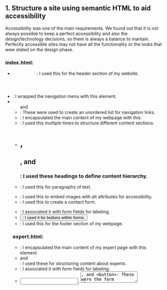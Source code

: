 ## 1. Structure a site using semantic HTML to aid accessibility
  Accessibility was one of the main requirements. We found out that it is not always possible to keep a perfect accessibility and also the design/technology decisions, so there is always a balance to mantain.
  Perfectly accessible sites may not have all the functionality or the looks that wew stated on the design phase.

### index.html:

* <header>: I used this for the header section of my website.
* <nav>: I wrapped the navigation menu with this element.
* <ul> and <li>: These were used to create an unordered list for navigation links.
* <main>: I encapsulated the main content of my webpage with this.
* <section>: I used this multiple times to structure different content sections.
* <h1>, <h2>, and <h3>: I used these headings to define content hierarchy.
* <p>: I used this for paragraphs of text.
* <img>: I used this to embed images with alt attributes for accessibility.
* <form>: I used this to create a contact form.
* <label>: I associated it with form fields for labeling.
* <button>: I used it for buttons within forms.
* <footer>: I used this for the footer section of my webpage.
  
### expert.html:

* <main>: I encapsulated the main content of my expert page with this element.
* <div> and <article>: I used these for structuring content about experts.
* <label>: I associated it with form fields for labeling.
* <input>, <textarea>, and <button>: These were the form elements I used for user interaction.
* <h2>: I used this for subheadings to organize content.
* <button>: I used it for navigation back to the expert list.
* <div>: I created a modal window for captcha with this element.
  

## 2. Ensure a web page is readable for screen readers

## 3. Ensure our UI has sufficient colour contrast so that everyone can perceive it comfortably

## 4. Use various tools to check that our website meets accessibility criteria

## 5. Use CSS media queries to ensure our content is always presented effectively on screens of different sizes

## 6. Demonstrate a mobile-first approach to building a website

## 7. Use CSS variables to apply repeated colours to HTML elements

## 8. Use CSS Flexbox to style children in a single-direction layout (ie a row or a column)

## 9. Use CSS Grid to style children in two-direction layout

## 10. Ensure our Git commit history tells a coherent story

## 11. Use the appropriate input types in HTML forms for gathering different types of information
